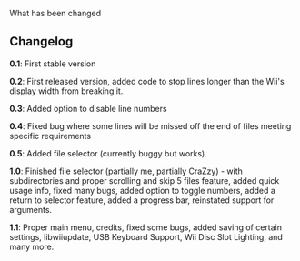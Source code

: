 What has been changed


## Changelog ##
**0.1**: First stable version

**0.2**: First released version, added code to stop lines longer than the Wii's display width from breaking it.

**0.3**: Added option to disable line numbers

**0.4**: Fixed bug where some lines will be missed off the end of files meeting specific requirements

**0.5**: Added file selector (currently buggy but works).

**1.0**: Finished file selector (partially me, partially CraZzy) - with subdirectories and proper scrolling and skip 5 files feature, added quick usage info, fixed many bugs, added option to toggle numbers, added a return to selector feature, added a progress bar, reinstated support for arguments.

**1.1**: Proper main menu, credits, fixed some bugs, added saving of certain settings, libwiiupdate, USB Keyboard Support, Wii Disc Slot Lighting, and many more.